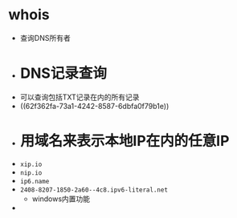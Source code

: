 # whois
- 查询DNS所有者
- # DNS记录查询
- 可以查询包括TXT记录在内的所有记录
- ((62f362fa-73a1-4242-8587-6dbfa0f79b1e))
- # 用域名来表示本地IP在内的任意IP
- `xip.io`
- `nip.io`
- `ip6.name`
- `2408-8207-1850-2a60--4c8.ipv6-literal.net`
	- windows内置功能
-